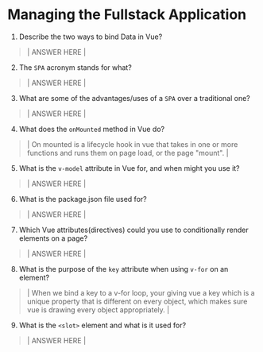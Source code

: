 # Managing the Fullstack Application

1. Describe the two ways to bind Data in Vue?

  > | ANSWER HERE |

2. The `SPA` acronym stands for what?

  > | ANSWER HERE |

3. What are some of the advantages/uses of a `SPA` over a traditional one?

  > | ANSWER HERE |

4. What does the `onMounted` method in Vue do?

  > | On mounted is a lifecycle hook in vue that takes in one or more functions and runs them on page load, or the page "mount". |

5. What is the `v-model` attribute in Vue for, and when might you use it?

  > | ANSWER HERE |

6. What is the package.json file used for?

  > | ANSWER HERE |

7. Which Vue attributes(directives) could you use to conditionally render elements on a page?

  > | ANSWER HERE |

8. What is the purpose of the `key` attribute when using `v-for` on an element?

  > | When we bind a key to a v-for loop, your giving vue a key which is a unique property that is different on every object, which makes sure vue is drawing every object appropriately. |

9. What is the `<slot>` element and what is it used for?

  > | ANSWER HERE |
